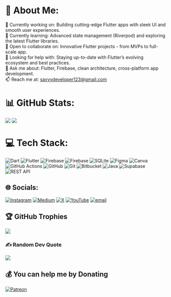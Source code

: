 # 💫 About Me:
🔭 Currently working on: Building cutting-edge Flutter apps with sleek UI and smooth user experiences.<br>🌱 Currently learning: Advanced state management (Riverpod) and exploring the latest Flutter libraries.<br>👯 Open to collaborate on: Innovative Flutter projects - from MVPs to full-scale app.<br>🤔 Looking for help with: Staying up-to-date with Flutter’s evolving ecosystem and best practices.<br>💬 Ask me about: Flutter, Firebase, clean architecture, cross-platform app development.<br>📫 Reach me at: savvydeveloper123@gmail.com
# 📊 GitHub Stats:
![](https://nirzak-streak-stats.vercel.app/?user=satyaroutray1&theme=dark&hide_border=false)
![](https://github-readme-stats.vercel.app/api/top-langs/?username=satyaroutray1&theme=dark&hide_border=false&include_all_commits=true&count_private=true&layout=compact)
# 💻 Tech Stack:
![Dart](https://img.shields.io/badge/dart-%230175C2.svg?style=for-the-badge&logo=dart&logoColor=white) ![Flutter](https://img.shields.io/badge/Flutter-%2302569B.svg?style=for-the-badge&logo=Flutter&logoColor=white) ![Firebase](https://img.shields.io/badge/firebase-%23039BE5.svg?style=for-the-badge&logo=firebase) ![Firebase](https://img.shields.io/badge/firebase-a08021?style=for-the-badge&logo=firebase&logoColor=ffcd34) ![SQLite](https://img.shields.io/badge/sqlite-%2307405e.svg?style=for-the-badge&logo=sqlite&logoColor=white) ![Figma](https://img.shields.io/badge/figma-%23F24E1E.svg?style=for-the-badge&logo=figma&logoColor=white) ![Canva](https://img.shields.io/badge/Canva-%2300C4CC.svg?style=for-the-badge&logo=Canva&logoColor=white) ![GitHub Actions](https://img.shields.io/badge/github%20actions-%232671E5.svg?style=for-the-badge&logo=githubactions&logoColor=white) ![GitHub](https://img.shields.io/badge/github-%23121011.svg?style=for-the-badge&logo=github&logoColor=white) ![Git](https://img.shields.io/badge/git-%23F05033.svg?style=for-the-badge&logo=git&logoColor=white) ![Bitbucket](https://img.shields.io/badge/bitbucket-%230047B3.svg?style=for-the-badge&logo=bitbucket&logoColor=white) ![Java](https://img.shields.io/badge/java-%23ED8B00.svg?style=for-the-badge&logo=openjdk&logoColor=white) ![Supabase](https://img.shields.io/badge/Supabase-3ECF8E.svg?style=for-the-badge&logo=supabase&logoColor=white) ![REST API](https://img.shields.io/badge/API-REST%20API-blue.svg?style=flat&logo=api&logoColor=white)



## 🌐 Socials:
[![Instagram](https://img.shields.io/badge/Instagram-%23E4405F.svg?logo=Instagram&logoColor=white)](https://instagram.com/flutterperson) [![Medium](https://img.shields.io/badge/Medium-12100E?logo=medium&logoColor=white)](https://medium.com/@sroutraykec) [![X](https://img.shields.io/badge/X-black.svg?logo=X&logoColor=white)](https://x.com/flutterpersonx) [![YouTube](https://img.shields.io/badge/YouTube-%23FF0000.svg?logo=YouTube&logoColor=white)](https://youtube.com/@sparkdeveloper9329) [![email](https://img.shields.io/badge/Email-D14836?logo=gmail&logoColor=white)](mailto:savvydeveloper123@gmail.com) 


## 🏆 GitHub Trophies
![](https://github-profile-trophy.vercel.app/?username=satyaroutray1&theme=radical&no-frame=false&no-bg=true&margin-w=4)

### ✍️ Random Dev Quote
![](https://quotes-github-readme.vercel.app/api?type=horizontal&theme=radical)

  ## 💰 You can help me by Donating
  [![Patreon](https://img.shields.io/badge/Patreon-F96854?style=for-the-badge&logo=patreon&logoColor=white)](https://patreon.com/satyaroutray) 

  
<!-- Proudly created with GPRM ( https://gprm.itsvg.in ) -->
